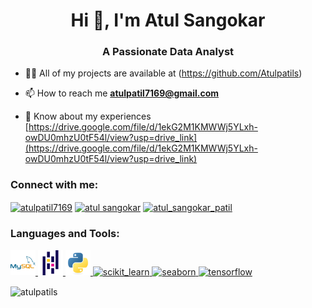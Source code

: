 <h1 align="center">Hi 👋, I'm Atul Sangokar</h1>
<h3 align="center">A Passionate Data Analyst </h3>

- 👨‍💻 All of my projects are available at (https://github.com/Atulpatils)

- 📫 How to reach me **atulpatil7169@gmail.com**

- 📄 Know about my experiences [https://drive.google.com/file/d/1ekG2M1KMWWj5YLxh-owDU0mhzU0tF54l/view?usp=drive_link](https://drive.google.com/file/d/1ekG2M1KMWWj5YLxh-owDU0mhzU0tF54l/view?usp=drive_link)

<h3 align="left">Connect with me:</h3>
<p align="left">
<a href="https://twitter.com/atulpatil7169" target="blank"><img align="center" src="https://raw.githubusercontent.com/rahuldkjain/github-profile-readme-generator/master/src/images/icons/Social/twitter.svg" alt="atulpatil7169" height="30" width="40" /></a>
<a href="https://linkedin.com/in/atul sangokar" target="blank"><img align="center" src="https://raw.githubusercontent.com/rahuldkjain/github-profile-readme-generator/master/src/images/icons/Social/linked-in-alt.svg" alt="atul sangokar" height="30" width="40" /></a>
<a href="https://instagram.com/atul_sangokar_patil" target="blank"><img align="center" src="https://raw.githubusercontent.com/rahuldkjain/github-profile-readme-generator/master/src/images/icons/Social/instagram.svg" alt="atul_sangokar_patil" height="30" width="40" /></a>
</p>

<h3 align="left">Languages and Tools:</h3>
<p align="left"> <a href="https://www.mysql.com/" target="_blank" rel="noreferrer"> <img src="https://raw.githubusercontent.com/devicons/devicon/master/icons/mysql/mysql-original-wordmark.svg" alt="mysql" width="40" height="40"/> </a> <a href="https://pandas.pydata.org/" target="_blank" rel="noreferrer"> <img src="https://raw.githubusercontent.com/devicons/devicon/2ae2a900d2f041da66e950e4d48052658d850630/icons/pandas/pandas-original.svg" alt="pandas" width="40" height="40"/> </a> <a href="https://www.python.org" target="_blank" rel="noreferrer"> <img src="https://raw.githubusercontent.com/devicons/devicon/master/icons/python/python-original.svg" alt="python" width="40" height="40"/> </a> <a href="https://scikit-learn.org/" target="_blank" rel="noreferrer"> <img src="https://upload.wikimedia.org/wikipedia/commons/0/05/Scikit_learn_logo_small.svg" alt="scikit_learn" width="40" height="40"/> </a> <a href="https://seaborn.pydata.org/" target="_blank" rel="noreferrer"> <img src="https://seaborn.pydata.org/_images/logo-mark-lightbg.svg" alt="seaborn" width="40" height="40"/> </a> <a href="https://www.tensorflow.org" target="_blank" rel="noreferrer"> <img src="https://www.vectorlogo.zone/logos/tensorflow/tensorflow-icon.svg" alt="tensorflow" width="40" height="40"/> </a> </p>

<p><img align="center" src="https://github-readme-stats.vercel.app/api/top-langs?username=atulpatils&show_icons=true&locale=en&layout=compact" alt="atulpatils" /></p>

